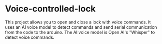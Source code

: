 # Voice-controlled-lock
This project allows you to open and close a lock with voice commands. It uses an AI voice model to detect commands and send serial communication from the code to the arduino. The AI voice model is Open AI's "Whisper" to detect voice commands. 
